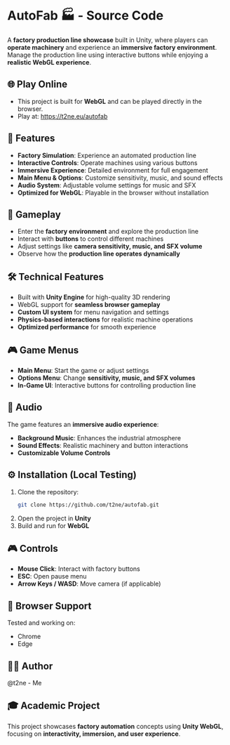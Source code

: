 # AutoFab 🏭 - Source Code

A **factory production line showcase** built in Unity, where players can **operate machinery** and experience an **immersive factory environment**. Manage the production line using interactive buttons while enjoying a **realistic WebGL experience**.

## 🌐 Play Online

- This project is built for **WebGL** and can be played directly in the browser.
- Play at: https://t2ne.eu/autofab

## 🌟 Features

- **Factory Simulation**: Experience an automated production line
- **Interactive Controls**: Operate machines using various buttons
- **Immersive Experience**: Detailed environment for full engagement
- **Main Menu & Options**: Customize sensitivity, music, and sound effects
- **Audio System**: Adjustable volume settings for music and SFX
- **Optimized for WebGL**: Playable in the browser without installation

## 🎯 Gameplay

- Enter the **factory environment** and explore the production line
- Interact with **buttons** to control different machines
- Adjust settings like **camera sensitivity, music, and SFX volume**
- Observe how the **production line operates dynamically**

## 🛠️ Technical Features

- Built with **Unity Engine** for high-quality 3D rendering
- WebGL support for **seamless browser gameplay**
- **Custom UI system** for menu navigation and settings
- **Physics-based interactions** for realistic machine operations
- **Optimized performance** for smooth experience

## 🎮 Game Menus

- **Main Menu**: Start the game or adjust settings
- **Options Menu**: Change **sensitivity, music, and SFX volumes**
- **In-Game UI**: Interactive buttons for controlling production line

## 🎵 Audio

The game features an **immersive audio experience**:
- **Background Music**: Enhances the industrial atmosphere
- **Sound Effects**: Realistic machinery and button interactions
- **Customizable Volume Controls**

## ⚙️ Installation (Local Testing)

1. Clone the repository:
   ```bash
   git clone https://github.com/t2ne/autofab.git
   ```
2. Open the project in **Unity**
3. Build and run for **WebGL**

## 🎮 Controls

- **Mouse Click**: Interact with factory buttons
- **ESC**: Open pause menu
- **Arrow Keys / WASD**: Move camera (if applicable)

## 📱 Browser Support

Tested and working on:
- Chrome
- Edge

## 🙋‍♂️ Author

@t2ne - Me

## 🎓 Academic Project

This project showcases **factory automation** concepts using **Unity WebGL**, focusing on **interactivity, immersion, and user experience**.
